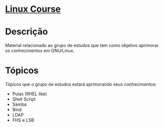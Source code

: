 # [Linux Course](http://linuxcourse.linustec.com.br)

# Descrição

Material relacionado ao grupo de estudos que tem como objetivo aprimorar os conhecimentos em GNU/Linux.

# Tópicos

Tópicos que o grupo de estudos estará aprimorando seus conhecimentos:

* Puias (RHEL like)
* Shell Script
* Samba
* Bind
* LDAP
* FHS e LSB
